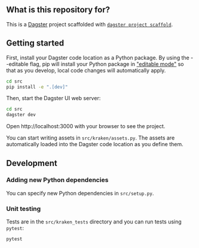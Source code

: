 ## What is this repository for?

This is a [Dagster](https://dagster.io/) project scaffolded with [`dagster project scaffold`](https://docs.dagster.io/getting-started/create-new-project).



## Getting started

First, install your Dagster code location as a Python package. By using the --editable flag, pip will install your Python package in ["editable mode"](https://pip.pypa.io/en/latest/topics/local-project-installs/#editable-installs) so that as you develop, local code changes will automatically apply.

```bash
cd src
pip install -e ".[dev]"
```

Then, start the Dagster UI web server:

```bash
cd src
dagster dev
```

Open http://localhost:3000 with your browser to see the project.

You can start writing assets in `src/kraken/assets.py`. The assets are automatically loaded into the Dagster code location as you define them.

## Development


### Adding new Python dependencies

You can specify new Python dependencies in `src/setup.py`.

### Unit testing

Tests are in the `src/kraken_tests` directory and you can run tests using `pytest`:

```bash
pytest
```
